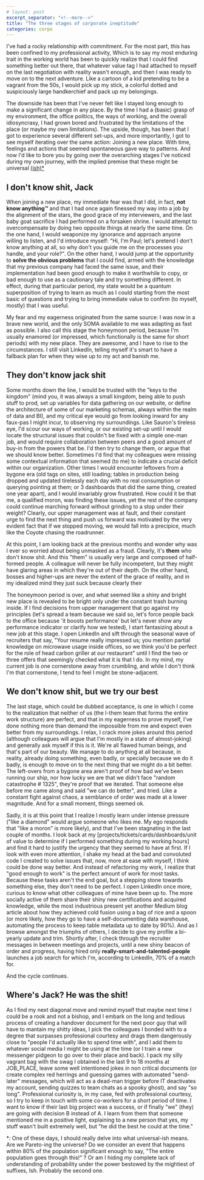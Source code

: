 ```yaml
---
# layout: post
excerpt_separator: "<!--more-->"
title: "The three stages of corporate ineptitude"
categories: corpo
---
```


I've had a rocky relationship with commitment. For the most part, this has been confined to my professional activity, Which is to say my most enduring trait in the working world has been to quickly realize that I could find something better out there, that whatever value tag I had attached to myself on the last negotiation with reality wasn't enough, and then I was ready to move on to the next adventure. Like a cartoon of a kid pretending to be a vagrant from the 50s, I would pick up my stick, a colorful dotted and suspiciously large handkerchief and pack up my belongings.


<!--more-->

The downside has been that I've never felt like I stayed long enough to make a significant change in any place. By the time I had a (basic) grasp of my environment, the office politics, the ways of working, and the overall idiosyncrasy, I had grown bored and frustrated by the limitations of the place (or maybe my own limitations). 
The upside, though, has been that I got to experience several different set-ups, and more importantly, I got to see myself iterating over the same action: Joining a new place. With time, feelings and actions that seemed spontaneous gave way to patterns. And now I'd like to bore you by going over the overarching stages I've noticed during my own journey, with the implied premise that these might be universal <a href="#universal-ish">(ish)*</a>

## I don't know shit, Jack 

When joining a new place, my immediate fear was that I did, in fact, **not know anything™** and that I had once again finessed my way into a job by the alignment of the stars, the good grace of my interviewers, and the last baby goat sacrifice I had performed on a forsaken shrine. I would attempt to overcompensate by doing two opposite things at nearly the same time. On the one hand, I would weaponize my ignorance and approach anyone willing to listen, and I'd introduce myself: "Hi, I'm Paul; let's pretend I don't know anything at all, so why don't you guide me on the processes you handle, and your role?". On the other hand, I would jump at the opportunity to **solve the obvious problems** that I could find, armed with the knowledge that my previous company had faced the same issue, and their implementation had been good enough to make it worthwhile to copy, or bad enough to use as a cautionary tale and try something different.
In effect, during that particular period, my state would be a quantum superposition of trying to learn as much as I could starting from the most basic of questions and trying to bring immediate value to confirm (to myself, mostly) that I was useful.

My fear and my eagerness originated from the same source: I was now in a brave new world, and the only SOMA available to me was adapting as fast as possible. I also call this stage the honeymoon period, because I'm usually enamored (or impressed, which functionally is the same for short periods) with my new place. They are awesome, and I have to rise to the circumstances. I still visit LinkedIn, telling myself it's smart to have a fallback plan for when they wise up to my act and banish me.


## They don't know jack shit

Some months down the line, I would be trusted with the "keys to the kingdom" (mind you, it was always a small kingdom, being able to push stuff to prod, set up variables for data gathering on our website, or define the architecture of some of our marketing schemas, always within the realm of data and BI), and my critical eye would go from looking inward for any faux-pas I might incur, to observing my surroundings. Like Sauron's tireless eye, I'd scour our ways of working, or our existing set-up until I would locate the structural issues that couldn't be fixed with a simple one-man job, and would require collaboration between peers and a good amount of buy-in from the powers that be. I'd then try to change them, or argue that we should know better. Sometimes I'd find that my colleagues were missing some contextual information that seemed (to me) to indicate a crucial deficit within our organization. Other times I would encounter leftovers from a bygone era (old tags on sites, still loading; tables in production being dropped and updated tirelessly each day with no real consumption or querying pointing at them; or 3 dashboards that did the same thing, created one year apart), and I would invariably grow frustrated.
How could it be that me, a qualified moron, was finding these issues, yet the rest of the company could continue marching forward without grinding to a stop under their weight?
Clearly,  our upper management was at fault, and their constant urge to find the next thing and push us forward was motivated by the very evident fact that if we stopped moving, we would fall into a precipice, much like the Coyote chasing the roadrunner. 

At this point, I am looking back at the previous months and wonder why was I ever so worried about being unmasked as a fraud. Clearly, it's **them** who don't know shit. And this "them" is usually very large and composed of half-formed people. A colleague will never be fully incompetent, but they might have glaring areas in which they're out of their depth. On the other hand, bosses and higher-ups are never the extent of the grace of reality, and in my idealized mind they just suck because clearly their 

The honeymoon period is over, and what seemed like a shiny and bright new place is revealed to be bright only under the constant trash burning inside. If I find decisions from upper management that go against my principles (let's spread a team because we said so, let's force people back to the office because 'it boosts performance' but let's never show any performance indicator or clarify how we tested), I start fantasizing about a new job at this stage. I open LinkedIn and sift through the seasonal wave of recruiters that say, "Your resume really impressed us; you mention partial knowledge on microwave usage inside offices, so we think you'd be perfect for the role of head carbon griller at our restaurant" until I find the two or three offers that seemingly checked what it is that I do.
In my mind, my current job is one cornerstone away from crumbling, and while I don't think I'm that cornerstone, I tend to feel I might be stone-adjacent. 

## We don't know shit, but we try our best

The last stage, which could be dubbed acceptance, is one in which I come to the realization that neither of us (the I-them team that forms the entire work structure) are perfect, and that in my eagerness to prove myself, I've done nothing more than demand the impossible from me and expect even better from my surroundings. I relax, I crack more jokes around this period (although colleagues will argue that I'm mostly in a state of almost-joking) and generally ask myself if this is it.
We're all flawed human beings, and that's part of our beauty. We manage to do anything at all because, in reality, already doing something, even badly, or specially because we do it badly, is enough to move on to the next thing that we might do a bit better. The left-overs from a bygone area aren't proof of how bad we've been running our ship, nor how lucky we are that we didn't face "random catastrophe # 1325", they're proof that we iterated. That someone else before me came along and said "we can do better", and tried. Like a constant fight against chaos, a semblance of order was made at a lower magnitude. And for a small moment, things seemed ok.

Sadly, it is at this point that I realize I mostly learn under intense pressure ("like a diamond" would argue someone who likes me. My ego responds that "like a moron" is more likely), and that I've been stagnating in the last couple of months. I look back at my [projects/tickets/cards/dashboards/unit of value to determine if I performed something during my working hours] and find it hard to justify the urgency that they seemed to have at first. If I look with even more attention, I shake my head at the bad and convoluted code I created to solve issues that, now, more at ease with myself, I think could be done way better. And instead of refactoring my work, I realize that "good enough to work" is the perfect amount of work for most tasks. Because these tasks aren't the end goal, but a stepping stone towards something else, they don't need to be perfect.
I open LinkedIn once more, curious to know what other colleagues of mine have been up to. The more socially active of them share their shiny new certifications and acquired knowledge, while the most industrious present yet another Medium blog article about how they achieved cold fusion using a bag of rice and a spoon (or more likely, how they go to have a self-documenting data warehouse, automating the process to keep table metadata up to date by 90%). And as I browse amongst the triumphs of others, I decide to give my profile a bi-yearly update and trim.
Shortly after, I check through the recruiter messages in between meetings and projects, until a new shiny beacon of order and progress, having hired only **really-smart-and-talented-people** launches a job search for which I'm, according to LinkedIn, 70% of a match for.

And the cycle continues.


## Where's Jack? He was the shit!

As I find my next diagonal move and remind myself that maybe next time I could be a rook and not a bishop, and I embark on the long and tedious process of creating a handover document for the next poor guy that will have to mantain my shitty ideas, I pick the colleagues I bonded with to a degree that surpasses professional courtesy and drags them dangerously close to "people I'd actually like to spend time with", and I add them to whatever social media I might be using at the time (or I train a new messenger pidgeon to go over to their place and back).
I pack my silly vagrant bag with the swag I obtained in the last 9 to 18 months at JOB_PLACE, leave some well intentioned jokes in non critical documents (or create complex red herrings and guessing games with automated "send-later" messages, which will act as a dead-man trigger before IT deactivates my account, sending quizzes to team chats as a spooky ghost), and say "so long".
Professional curiosity is, in my case, fed with professional courtesy, so I try to keep in touch with some co-workers for a short period of time. I want to know if their last big project was a success, or if finally "we" (they) are going with decision B instead of A. I learn from them that someone mentioned me in a positive light, explaining to a new person that yes, my stuff wasn't built extremely well, but "he did the best he could at the time."

<a id="universal-ish"></a> *: One of these days, I should really delve into what universal-ish means. Are we Pareto-ing the universe? Do we consider an event that happens within 80% of the population significant enough to say, "The entire population goes through this!" ? Or am I hiding my complete lack of understanding of probability under the power bestowed by the mightiest of suffixes, Ish. Probably the second one.
